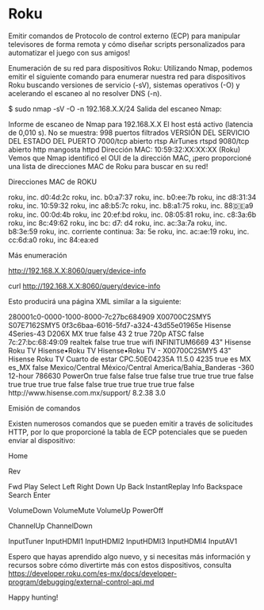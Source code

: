 # Roku

Emitir comandos de Protocolo de control externo (ECP) para manipular televisores de forma remota y cómo diseñar scripts personalizados para automatizar el juego con sus amigos!


Enumeración de su red para dispositivos Roku:
Utilizando Nmap, podemos emitir el siguiente comando para enumerar nuestra red para dispositivos Roku buscando versiones de servicio (-sV), sistemas operativos (-O) y acelerando el escaneo al no resolver DNS (-n).

$ sudo nmap -sV -O -n 192.168.X.X/24
Salida del escaneo Nmap:

Informe de escaneo de Nmap para 192.168.X.X
El host está activo (latencia de 0,010 s).
No se muestra: 998 puertos filtrados
VERSIÓN DEL SERVICIO DEL ESTADO DEL PUERTO
7000/tcp abierto rtsp AirTunes rtspd
9080/tcp abierto http mangosta httpd
Dirección MAC: 10:59:32:XX:XX:XX (Roku)
Vemos que Nmap identificó el OUI de la dirección MAC, ¡pero proporcioné una lista de direcciones MAC de Roku para buscar en su red!

Direcciones MAC de ROKU

roku, inc. d0:4d:2c
roku, inc. b0:a7:37
roku, inc. b0:ee:7b
roku, inc d8:31:34
roku, inc. 10:59:32
roku, inc a8:b5:7c
roku, inc. b8:a1:75
roku, inc. 88:de:a9
roku, inc. 00:0d:4b
roku, inc 20:ef:bd
roku, inc. 08:05:81
roku, inc. c8:3a:6b
roku, inc 8c:49:62
roku, inc bc: d7: d4
roku, inc. ac:3a:7a
roku, inc. b8:3e:59
roku, inc. corriente continua: 3a: 5e
roku, inc. ac:ae:19
roku, inc. cc:6d:a0
roku, inc 84:ea:ed


Más enumeración


http://192.168.X.X:8060/query/device-info

curl http://192.168.X.X:8060/query/device-info


Esto producirá una página XML similar a la siguiente:
<?xml version="1.0" encoding="UTF-8" ?>
<device-info>
	<udn>280001c0-0000-1000-8000-7c27bc684909</udn>
	<serial-number>X00700C2SMY5</serial-number>
	<device-id>S07E7162SMY5</device-id>
	<advertising-id>0f3c6baa-6016-5fd7-a324-43d55e01965e</advertising-id>
	<vendor-name>Hisense</vendor-name>
	<model-name>4Series-43</model-name>
	<model-number>D206X</model-number>
	<model-region>MX</model-region>
	<is-tv>true</is-tv>
	<is-stick>false</is-stick>
	<screen-size>43</screen-size>
	<panel-id>2</panel-id>
	<mobile-has-live-tv>true</mobile-has-live-tv>
	<ui-resolution>720p</ui-resolution>
	<tuner-type>ATSC</tuner-type>
	<supports-ethernet>false</supports-ethernet>
	<wifi-mac>7c:27:bc:68:49:09</wifi-mac>
	<wifi-driver>realtek</wifi-driver>
	<has-wifi-extender>false</has-wifi-extender>
	<has-wifi-5G-support>true</has-wifi-5G-support>
	<can-use-wifi-extender>true</can-use-wifi-extender>
	<network-type>wifi</network-type>
	<network-name>INFINITUM6669</network-name>
	<friendly-device-name>43&quot; Hisense Roku TV</friendly-device-name>
	<friendly-model-name>Hisense•Roku TV</friendly-model-name>
	<default-device-name>Hisense•Roku TV - X00700C2SMY5</default-device-name>
	<user-device-name>43&quot; Hisense Roku TV</user-device-name>
	<user-device-location>Cuarto de estar</user-device-location>
	<build-number>CPC.50E04235A</build-number>
	<software-version>11.5.0</software-version>
	<software-build>4235</software-build>
	<secure-device>true</secure-device>
	<language>es</language>
	<country>MX</country>
	<locale>es_MX</locale>
	<time-zone-auto>false</time-zone-auto>
	<time-zone>Mexico/Central</time-zone>
	<time-zone-name>México/Central</time-zone-name>
	<time-zone-tz>America/Bahia_Banderas</time-zone-tz>
	<time-zone-offset>-360</time-zone-offset>
	<clock-format>12-hour</clock-format>
	<uptime>786630</uptime>
	<power-mode>PowerOn</power-mode>
	<supports-suspend>true</supports-suspend>
	<supports-find-remote>false</supports-find-remote>
	<supports-audio-guide>false</supports-audio-guide>
	<supports-rva>true</supports-rva>
	<has-hands-free-voice-remote>false</has-hands-free-voice-remote>
	<developer-enabled>true</developer-enabled>
	<keyed-developer-id/>
	<search-enabled>true</search-enabled>
	<search-channels-enabled>true</search-channels-enabled>
	<voice-search-enabled>true</voice-search-enabled>
	<notifications-enabled>false</notifications-enabled>
	<notifications-first-use>true</notifications-first-use>
	<supports-private-listening>true</supports-private-listening>
	<supports-private-listening-dtv>true</supports-private-listening-dtv>
	<supports-warm-standby>true</supports-warm-standby>
	<headphones-connected>false</headphones-connected>
	<supports-audio-settings>false</supports-audio-settings>
	<supports-ecs-textedit>true</supports-ecs-textedit>
	<supports-ecs-microphone>true</supports-ecs-microphone>
	<supports-wake-on-wlan>true</supports-wake-on-wlan>
	<supports-airplay>true</supports-airplay>
	<has-play-on-roku>true</has-play-on-roku>
	<has-mobile-screensaver>false</has-mobile-screensaver>
	<support-url>http://www.hisense.com.mx/support/</support-url>
	<grandcentral-version>8.2.38</grandcentral-version>
	<av-sync-calibration-enabled>3.0</av-sync-calibration-enabled>
</device-info>



Emisión de comandos


Existen numerosos comandos que se pueden emitir a través de solicitudes HTTP, por lo que proporcioné la tabla de ECP potenciales que se pueden enviar al dispositivo:


  Home
  
  Rev
  
  Fwd
  Play
  Select
  Left
  Right
  Down
  Up
  Back
  InstantReplay
  Info
  Backspace
  Search
  Enter
  
  
  VolumeDown
  VolumeMute
  VolumeUp
  PowerOff
  
  
  ChannelUp
  ChannelDown
  
  
  InputTuner
  InputHDMI1
  InputHDMI2
  InputHDMI3
  InputHDMI4
  InputAV1


Espero que hayas aprendido algo nuevo, y si necesitas más información y recursos sobre cómo divertirte más con estos dispositivos, consulta
https://developer.roku.com/es-mx/docs/developer-program/debugging/external-control-api.md

Happy hunting!
